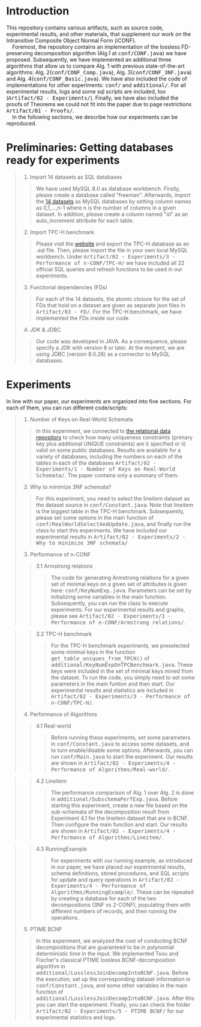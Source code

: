 # Introduction
This repository contains various artifacts, such as source code, experimental results, and other materials, that supplement our work on the Intransitive Composite Object Normal Form (iCONF).\
&nbsp;&nbsp;&nbsp;&nbsp;Foremost, the repository contains an implementation of the lossless FD-preserving decomposition algorithm (Alg.1 at <kbd>conf/CONF.java</kbd>) we have proposed. Subsequently, we have implemented an additional three algorithms that allow us to compare Alg. 1 with previous state-of-the-art algorithms: Alg. 2(<kbd>conf/CONF_Comp.java</kbd>), Alg. 3(<kbd>conf/CONF_3NF.java</kbd>) and Alg. 4(<kbd>conf/CONF_Basic.java</kbd>). We have also included the code of implementations for other experiments: <kbd>conf/</kbd> and <kbd>additional/</kbd>. For all experimental results, logs and some sql scripts are included, too (<kbd>Artifact/02 - Experiments/</kbd>). Finally, we have also included the proofs of Theorems we could not fit into the paper due to page restrictions <kbd>Artifact/01 - Proofs/</kbd>.\
&nbsp;&nbsp;&nbsp;&nbsp;In the following sections, we describe how our experiments can be reproduced. 
# Preliminaries: Getting databases ready for experiments
> 1. Import 14 datasets as SQL databases
>> We have used MySQL 8.0 as database workbench. Firstly, please create a database called "freeman". Afterwards, import the [14 datasets](https://hpi.de/naumann/projects/repeatability/data-profiling/fds.html) as MySQL databases by setting column names as 0,1,...,n-1 where n is the number of columns in a given dataset. In addition, please create a column named "id" as an auto_increment attribute for each table.
> 2. Import TPC-H benchmark
>> Please visit the [website](https://relational.fit.cvut.cz/dataset/TPCH) and export the TPC-H database as an .sql file. Then, please import the file in your own local MySQL workbench. Under <kbd>Artifact/02 - Experiments/3 - Performance of n-CONF/TPC-H/</kbd> we have included all 22 official SQL queries and refresh functions to be used in our experiments.
>3. Functional dependencies (FDs)
>> For each of the 14 datasets, the atomic closure for the set of FDs that hold on a dataset are given as separate json files in <kbd>Artifact/03 - FD/</kbd>. For the TPC-H benchmark, we have implemented the FDs inside our code.
>4. JDK & JDBC
>> Our code was developed in JAVA. As a consequence, please specify a JDK with version 8 or later. At the moment, we are using JDBC (version 8.0.26) as a connector to MySQL databases.
# Experiments
In line with our paper, our experiments are organized into five sections. For each of them, you can run different code/scripts:
>1. Number of Keys on Real-World Schemata
>> In this experiment, we connected to [the relational data
repository](https://relational.fit.cvut.cz) to check how many uniqueness constraints (primary key plus additional UNIQUE constraints) are i) specified or ii) valid on some public databases. Results are available for a variety of databases, including the numbers on each of the tables in each of the databases <kbd>Artifact/02 - Experiments/1 - Number of Keys on Real-World Schemata/</kbd>. The paper contains only a summary of them.
>2. Why to minimize 3NF schemata?
>> For this experiment, you need to select the lineitem dataset as the dataset source in <kbd>conf/Constant.java</kbd>. Note that lineitem is the biggest table in the TPC-H benchmark. Subsequently, please set some options in the main function of <kbd>conf/RealWorldSelectAndUpdate.java</kbd>, and finally run the class to start this experiments. We have included our experimental results in <kbd>Artifact/02 - Experiments/2 - Why to minimize 3NF schemata/</kbd>
> 3. Performance of n-CONF
>> 3.1 Armstrong relations
>>> The code for generating Armstrong relations for a given set of minimal keys on a given set of attributes is given here: <kbd>conf/KeyNumExp.java</kbd>. Parameters can be set by initializing some variables in the main function. Subsequently, you can run the class to execute experiments. For our experimental results and graphs, please see <kbd>Artifact/02 - Experiments/3 - Performance of n-CONF/Armstrong relations/</kbd>.

>> 3.2 TPC-H benchmark
>>> For the TPC-H benchmark experiments, we preselected some minimal keys in the function <kbd>get_table_uniques_from_TPCH()</kbd> of <kbd>additional/KeyNumExpOnTPCBenchmark.java</kbd>. These keys were included in the set of minimal keys mined from the dataset. To run the code, you simply need to set some parameters in the main funtion and then start. Our experimental results and statistics are included in <kbd>Artifact/02 - Experiments/3 - Performance of n-CONF/TPC-H/</kbd>.
> 4. Performance of Algorithms
>> 4.1 Real-world
>>> Before running these experiments, set some parameters in <kbd>conf/Constant.java</kbd> to access some datasets, and to turn enable/disable some options. Afterwards, you can run <kbd>conf/Main.java</kbd> to start the experiment. Our results are shown in <kbd>Artifact/02 - Experiments/4 - Performance of Algorithms/Real-world/</kbd>.

>> 4.2 Lineitem
>>> The performance comparison of Alg. 1 over Alg. 2 is done in <kbd>additional/SubschemaPerfExp.java</kbd>. Before starting this experiment, create a new file based on the sub-schemata of the decomposition result from Experiment 4.1 for the lineitem dataset that are in BCNF. Then configure the main function and start. Our results are shown in <kbd>Artifact/02 - Experiments/4 - Performance of Algorithms/Lineitem/</kbd>.

>> 4.3 RunningExample
>>> For experiments with our running example, as introduced in our paper, we have placed our experimental results, schema definitions, stored procedures, and SQL scripts for update and query operations in <kbd>Artifact/02 - Experiments/4 - Performance of Algorithms/RunningExample/</kbd>. These can be repeated by creating a database for each of the two decompositions (3NF vs 2-CONF), populating them with different numbers of records, and then running the operations. 
> 5. PTIME BCNF
>> In this experiment, we analyzed the cost of conducting BCNF decompositions that are guaranteed to be in polynomial deterministic time in the input. We implemented Tsou and Fischer's classical PTIME lossless BCNF-decomposition algorithm in <kbd>additional/LosslessJoinDecompIntoBCNF.java</kbd>. Before the execution, set up the corresponding dataset information in <kbd>conf/Constant.java</kbd>, and some other variables in the main function of <kbd>additional/LosslessJoinDecompIntoBCNF.java</kbd>. After this you can start the experiment. Finally, you can check the folder <kbd>Artifact/02 - Experiments/5 - PTIME BCNF/</kbd> for our experimental statistics and logs.
